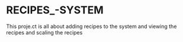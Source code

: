 # RECIPES_-SYSTEM
This proje.ct is all about adding recipes to the system and viewing the recipes and scaling the recipes

